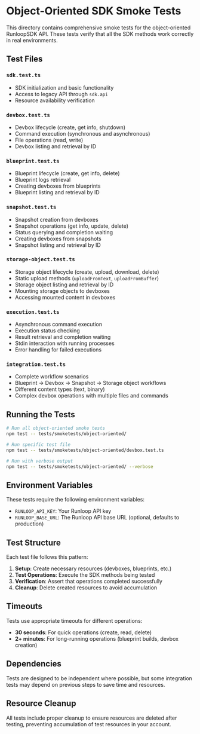 # Object-Oriented SDK Smoke Tests

This directory contains comprehensive smoke tests for the object-oriented RunloopSDK API. These tests verify that all the SDK methods work correctly in real environments.

## Test Files

### `sdk.test.ts`

- SDK initialization and basic functionality
- Access to legacy API through `sdk.api`
- Resource availability verification

### `devbox.test.ts`

- Devbox lifecycle (create, get info, shutdown)
- Command execution (synchronous and asynchronous)
- File operations (read, write)
- Devbox listing and retrieval by ID

### `blueprint.test.ts`

- Blueprint lifecycle (create, get info, delete)
- Blueprint logs retrieval
- Creating devboxes from blueprints
- Blueprint listing and retrieval by ID

### `snapshot.test.ts`

- Snapshot creation from devboxes
- Snapshot operations (get info, update, delete)
- Status querying and completion waiting
- Creating devboxes from snapshots
- Snapshot listing and retrieval by ID

### `storage-object.test.ts`

- Storage object lifecycle (create, upload, download, delete)
- Static upload methods (`uploadFromText`, `uploadFromBuffer`)
- Storage object listing and retrieval by ID
- Mounting storage objects to devboxes
- Accessing mounted content in devboxes

### `execution.test.ts`

- Asynchronous command execution
- Execution status checking
- Result retrieval and completion waiting
- Stdin interaction with running processes
- Error handling for failed executions

### `integration.test.ts`

- Complete workflow scenarios
- Blueprint → Devbox → Snapshot → Storage object workflows
- Different content types (text, binary)
- Complex devbox operations with multiple files and commands

## Running the Tests

```bash
# Run all object-oriented smoke tests
npm test -- tests/smoketests/object-oriented/

# Run specific test file
npm test -- tests/smoketests/object-oriented/devbox.test.ts

# Run with verbose output
npm test -- tests/smoketests/object-oriented/ --verbose
```

## Environment Variables

These tests require the following environment variables:

- `RUNLOOP_API_KEY`: Your Runloop API key
- `RUNLOOP_BASE_URL`: The Runloop API base URL (optional, defaults to production)

## Test Structure

Each test file follows this pattern:

1. **Setup**: Create necessary resources (devboxes, blueprints, etc.)
2. **Test Operations**: Execute the SDK methods being tested
3. **Verification**: Assert that operations completed successfully
4. **Cleanup**: Delete created resources to avoid accumulation

## Timeouts

Tests use appropriate timeouts for different operations:

- **30 seconds**: For quick operations (create, read, delete)
- **2+ minutes**: For long-running operations (blueprint builds, devbox creation)

## Dependencies

Tests are designed to be independent where possible, but some integration tests may depend on previous steps to save time and resources.

## Resource Cleanup

All tests include proper cleanup to ensure resources are deleted after testing, preventing accumulation of test resources in your account.
